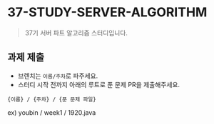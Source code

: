 # 37-STUDY-SERVER-ALGORITHM
> 37기 서버 파트 알고리즘 스터디입니다.

## 과제 제출 
- 브렌치는 `이름/주차`로 파주세요.
- 스터디 시작 전까지 아래의 루트로 푼 문제 PR을 제출해주세요.
```
{이름} / {주차} / {푼 문제 파일}
```
ex) youbin / week1 / 1920.java
